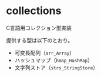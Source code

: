 # collections

C言語用コレクション型実装

提供する型は以下のとおり。

* 可変長配列（`arr_Array`）
* ハッシュマップ（`hmap_HashMap`）
* 文字列ストア（`strs_StringStore`）
